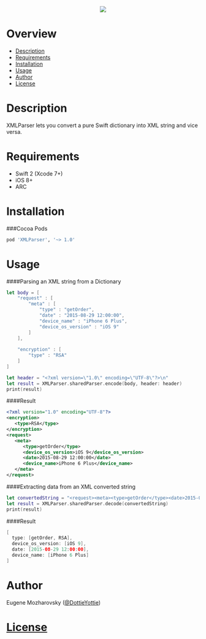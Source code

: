 <p align="center">
  <img src ="https://raw.githubusercontent.com/Mozharovsky/XMLParser/master/Assets/%3E.png" />
</p>

Overview
==========
* [Description](https://github.com/Mozharovsky/XMLParser#description)
* [Requirements](https://github.com/Mozharovsky/XMLParser#requirements)
* [Installation](https://github.com/Mozharovsky/XMLParser#installation)
* [Usage](https://github.com/Mozharovsky/XMLParser#usage)
* [Author](https://github.com/Mozharovsky/XMLParser#author)
* [License](https://github.com/Mozharovsky/XMLParser#license)

Description
==========
XMLParser lets you convert a pure Swift dictionary into XML string and vice versa. 

Requirements
==========
* Swift 2 (Xcode 7+)
* iOS 8+ 
* ARC

Installation
==========

###Cocoa Pods
```ruby
pod 'XMLParser', '~> 1.0'
```

Usage
==========

####Parsing an XML string from a Dictionary
```swift
let body = [
    "request" : [
        "meta" : [
            "type" : "getOrder",
            "date" : "2015-08-29 12:00:00",
            "device_name" : "iPhone 6 Plus",
            "device_os_version" : "iOS 9"
        ]
    ],
    
    "encryption" : [
        "type" : "RSA"
    ]
]

let header = "<?xml version=\"1.0\" encoding=\"UTF-8\"?>\n"
let result = XMLParser.sharedParser.encode(body, header: header)
print(result)
```

####Result
```XML
<?xml version="1.0" encoding="UTF-8"?>
<encryption>
   <type>RSA</type>
</encryption>
<request>
   <meta>
      <type>getOrder</type>
      <device_os_version>iOS 9</device_os_version>
      <date>2015-08-29 12:00:00</date>
      <device_name>iPhone 6 Plus</device_name>
   </meta>
</request>
```



####Extracting data from an XML converted string
```swift
let convertedString = "<request><meta><type>getOrder</type><date>2015-08-29 12:00:00</date><device_name>iPhone 6 Plus</device_name><device_os_version>iOS 9</device_os_version></meta></request><encryption><type>RSA</type></encryption>"
let result = XMLParser.sharedParser.decode(convertedString)
print(result)
```

####Result
```swift
[
  type: [getOrder, RSA], 
  device_os_version: [iOS 9], 
  date: [2015-08-29 12:00:00], 
  device_name: [iPhone 6 Plus]
]
```


Author
==========
Eugene Mozharovsky ([@DottieYottie](https://twitter.com/DottieYottie))

[License](https://github.com/Mozharovsky/XMLParser/blob/master/LICENSE)
==========
